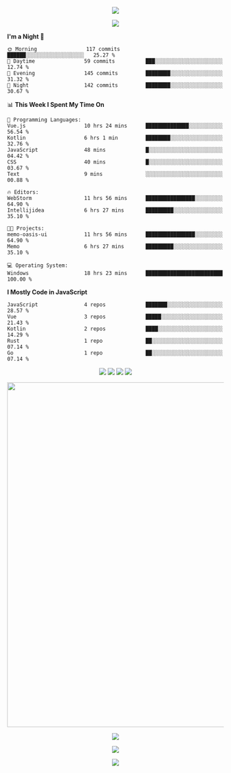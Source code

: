<!-- https://github.com/kyechan99/capsule-render -->
<p align="center">
<img src="https://capsule-render.vercel.app/api?type=waving&color=timeGradient&height=300&&section=header&text=HELLO%20THERE!&fontSize=90&fontAlign=50&fontAlignY=30&desc=I%20am%20KinLeoapple!&descAlign=50&descSize=30&descAlignY=60&animation=twinkling" />
</p>

<!-- https://github.com/DenverCoder1/readme-typing-svg -->
<p align="center">
<img src="https://readme-typing-svg.demolab.com?font=Orbitron&size=25&pause=1000&center=true&vCenter=true&random=false&width=600&lines=I+am+super+obsessed+with+programming!;Well+...+Maybe+not+..." />
</p>

<!-- https://github.com/anmol098/waka-readme-stats -->
<!--START_SECTION:waka-->
**I'm a Night 🦉** 

```text
🌞 Morning                117 commits         ██████░░░░░░░░░░░░░░░░░░░   25.27 % 
🌆 Daytime                59 commits          ███░░░░░░░░░░░░░░░░░░░░░░   12.74 % 
🌃 Evening                145 commits         ████████░░░░░░░░░░░░░░░░░   31.32 % 
🌙 Night                  142 commits         ████████░░░░░░░░░░░░░░░░░   30.67 % 
```


📊 **This Week I Spent My Time On** 

```text
💬 Programming Languages: 
Vue.js                   10 hrs 24 mins      ██████████████░░░░░░░░░░░   56.54 % 
Kotlin                   6 hrs 1 min         ████████░░░░░░░░░░░░░░░░░   32.76 % 
JavaScript               48 mins             █░░░░░░░░░░░░░░░░░░░░░░░░   04.42 % 
CSS                      40 mins             █░░░░░░░░░░░░░░░░░░░░░░░░   03.67 % 
Text                     9 mins              ░░░░░░░░░░░░░░░░░░░░░░░░░   00.88 % 

🔥 Editors: 
WebStorm                 11 hrs 56 mins      ████████████████░░░░░░░░░   64.90 % 
Intellijidea             6 hrs 27 mins       █████████░░░░░░░░░░░░░░░░   35.10 % 

🐱‍💻 Projects: 
memo-oasis-ui            11 hrs 56 mins      ████████████████░░░░░░░░░   64.90 % 
Memo                     6 hrs 27 mins       █████████░░░░░░░░░░░░░░░░   35.10 % 

💻 Operating System: 
Windows                  18 hrs 23 mins      █████████████████████████   100.00 % 
```

**I Mostly Code in JavaScript** 

```text
JavaScript               4 repos             ███████░░░░░░░░░░░░░░░░░░   28.57 % 
Vue                      3 repos             █████░░░░░░░░░░░░░░░░░░░░   21.43 % 
Kotlin                   2 repos             ████░░░░░░░░░░░░░░░░░░░░░   14.29 % 
Rust                     1 repo              ██░░░░░░░░░░░░░░░░░░░░░░░   07.14 % 
Go                       1 repo              ██░░░░░░░░░░░░░░░░░░░░░░░   07.14 % 
```




<!--END_SECTION:waka-->

<!-- https://github.com/badges/shields -->
<p align="center">
<a href="https://github.com/KinLeoapple"><img src="https://img.shields.io/badge/GitHub-KinLeoapple-blue?logo=github" /></a>
<a href="https://space.bilibili.com/77531961"><img src="https://img.shields.io/badge/哔哩哔哩-巷陌雨季-pink?logo=bilibili" /></a>
<img src="https://img.shields.io/badge/QQ-996711203-green?logo=tencentqq" />
<!-- https://github.com/antonkomarev/github-profile-views-counter -->
<img src="https://komarev.com/ghpvc/?username=KinLeoapple&abbreviated=true&color=yellow" />
</p>

<!-- https://github.com/Ashutosh00710/github-readme-activity-graph -->
<p align="center">
  <img width="800" src="https://github-readme-activity-graph.vercel.app/graph?username=Kinleoapple&theme=github-compact&hide_border=true&area=true" />
</p>

<p align="center">
<img align="center" src="https://github-readme-stats.vercel.app/api/top-langs/?username=Kinleoapple&theme=transparent&hide_border=true&layout=donut-vertical&langs_count=6" />
</p>

<p align="center">
  <a href="https://skillicons.dev">
    <img src="https://skillicons.dev/icons?i=electron,flutter,go,html,java,js,kotlin,ktor,mongodb,py,react,vue,spring,sqlite,mysql" />
  </a>
</p>

<!-- https://github.com/kyechan99/capsule-render -->
<p align="center">
<img src="https://capsule-render.vercel.app/api?type=waving&color=timeGradient&height=300&&section=footer&text=THE%20END!&fontSize=90&fontAlign=50&fontAlignY=70&desc=Enjoy%20your%20journey%20of%20coding!&descAlign=50&descSize=30&descAlignY=40&animation=twinkling" />
</p>
